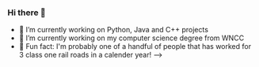 ### Hi there 👋

- 🔭 I’m currently working on Python, Java and C++ projects
- 🌱 I’m currently working on my computer science degree from WNCC
- 🚂 Fun fact: I'm probably one of a handful of people that has worked for 3 class one rail roads in a calender year!
-->

